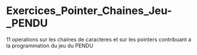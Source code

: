 # Exercices_Pointer_Chaines_Jeu-_PENDU
11 operations sur les chaines de caracteres et sur les pointers contribuant a  la programmation du  jeu du PENDU
